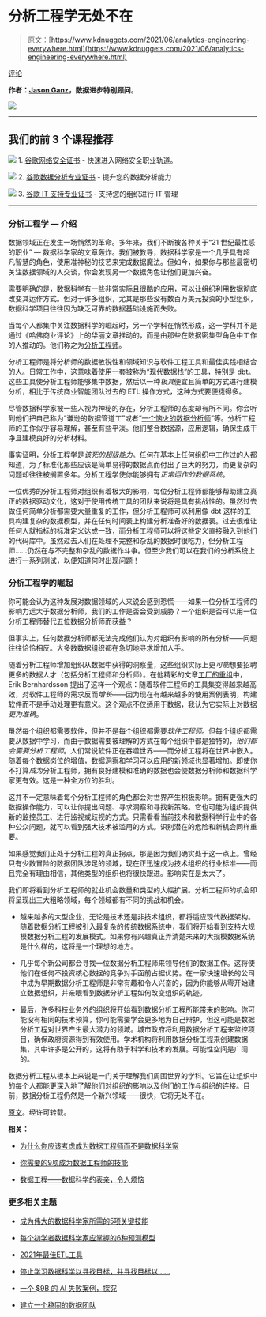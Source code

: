 # 分析工程学无处不在

> 原文：[https://www.kdnuggets.com/2021/06/analytics-engineering-everywhere.html](https://www.kdnuggets.com/2021/06/analytics-engineering-everywhere.html)

[评论](#comments)

**作者：[Jason Ganz](https://twitter.com/jasnonaz)，数据进步特别顾问**。

![](../Images/d6a1b737c9bf044bc70dc03c45304f61.png)

* * *

## 我们的前 3 个课程推荐

![](../Images/0244c01ba9267c002ef39d4907e0b8fb.png) 1\. [谷歌网络安全证书](https://www.kdnuggets.com/google-cybersecurity) - 快速进入网络安全职业轨道。

![](../Images/e225c49c3c91745821c8c0368bf04711.png) 2\. [谷歌数据分析专业证书](https://www.kdnuggets.com/google-data-analytics) - 提升您的数据分析能力

![](../Images/0244c01ba9267c002ef39d4907e0b8fb.png) 3\. [谷歌 IT 支持专业证书](https://www.kdnuggets.com/google-itsupport) - 支持您的组织进行 IT 管理

* * *

### 分析工程学 — 介绍

数据领域正在发生一场悄然的革命。多年来，我们不断被各种关于“21 世纪最性感的职业” — 数据科学家的文章轰炸。我们被教导，数据科学家是一个几乎具有超凡智慧的角色，使用准神秘的技艺来完成数据魔法。但如今，如果你与那些最密切关注数据领域的人交谈，你会发现另一个数据角色让他们更加兴奋。

需要明确的是，数据科学有一些非常实际且很酷的应用，可以让组织利用数据彻底改变其运作方式。但对于许多组织，尤其是那些没有数百万美元投资的小型组织，数据科学项目往往因为缺乏可靠的数据基础设施而失败。

当每个人都集中关注数据科学的崛起时，另一个学科在悄然形成，这一学科并不是通过《哈佛商业评论》上的华丽文章推动的，而是由那些在数据密集型角色中工作的人推动的。他们称之为[分析工程师](https://blog.getdbt.com/what-is-an-analytics-engineer/)。

分析工程师是将分析师的数据敏锐性和领域知识与软件工程工具和最佳实践相结合的人。日常工作中，这意味着使用一套被称为“[现代数据栈](https://blog.getdbt.com/future-of-the-modern-data-stack/)”的工具，特别是 dbt。这些工具使分析工程师能够集中数据，然后以一种*极其*便宜且简单的方式进行建模分析，相比于传统商业智能团队过去的 ETL 操作方式，这种方式要便捷得多。

尽管数据科学家被一些人视为神秘的存在，分析工程师的态度却有所不同。你会听到他们把自己称为“谦逊的数据管道工”或者“[一个恼火的数据分析师](https://www.hashpath.com/2020/12/an-analytics-engineer-is-really-just-a-pissed-off-data-analyst/#:~:text=Often%20times%2C%20an%20analytics%20engineer,necessity%20(and%20genius%20branding).)”等。分析工程师的工作似乎容易理解，甚至有些平淡。他们整合数据源，应用逻辑，确保生成干净且建模良好的分析材料。

事实证明，分析工程学是*该死的超级能力*。任何在基本上任何组织中工作过的人都知道，为了标准化那些应该是简单易得的数据点而付出了巨大的努力，而更复杂的问题却往往被搁置多年。分析工程学使你能够拥有*正常运作的数据系统*。

一位优秀的分析工程师对组织有着极大的影响，每位分析工程师都能够帮助建立真正的数据驱动文化，这对于使用传统工具的团队来说将是具有挑战性的。虽然过去做任何简单分析都需要大量重复的工作，但分析工程师可以利用像 dbt 这样的工具构建复杂的数据模型，并在任何时间表上构建分析准备好的数据表。过去很难让任何人就指标的标准定义达成一致，而分析工程师可以将这些定义直接融入到他们的代码库中。虽然过去人们在处理不完整和杂乱的数据时很吃力，但分析工程师……仍然在与不完整和杂乱的数据作斗争。但至少我们可以在我们的分析系统上进行一系列测试，以便知道何时出现问题！

### 分析工程学的崛起

你可能会认为这种发展对数据领域的人来说会感到恐慌——如果一位分析工程师的影响力远大于数据分析师，我们的工作是否会受到威胁？一个组织是否可以用一位分析工程师替代五位数据分析师而获益？

但事实上，任何数据分析师都无法完成他们认为对组织有影响的所有分析——问题往往恰恰相反。大多数数据组织都在急切地寻求增加人手。

随着分析工程师增加组织从数据中获得的洞察量，这些组织实际上更*可能*想要招聘更多的数据人才（包括分析工程师和分析师）。在他精彩的文章[工厂的重组](https://erikbern.com/2020/12/16/giving-more-tools-to-software-engineers-the-reorganization-of-the-factory.html)中，Erik Bernhardsson 提出了这样一个观点：随着软件工程师的工具集变得越来越高效，对软件工程师的需求反而*增长*——因为现在有越来越多的使用案例表明，构建软件而不是手动处理更有意义。这个观点不仅适用于数据，我认为它实际上对数据*更为准确*。

虽然每个组织都需要软件，但并不是每个组织都需要*软件工程师*。但每个组织都需要从数据中学习，而由于数据需要被理解的方式在每个组织中都是独特的，*他们都会需要分析工程师*。人们常说软件正在吞噬世界——而分析工程将在世界中嵌入。随着每个数据岗位的增值，数据洞察和学习可以应用的新领域也显著增加。即使你不打算*成为*分析工程师，拥有良好建模和准确的数据也会使数据分析师和数据科学家更有效。这是一种全方位的胜利。

这并不一定意味着每个分析工程师的角色都会对世界产生积极影响。拥有更强大的数据操作能力，可以让你提出问题、寻求洞察和寻找新策略。它也可能为组织提供新的监控员工、进行监视或歧视的方式。只需看看当前技术和数据科学行业中的各种公众问题，就可以看到强大技术被滥用的方式。识别潜在的危险和新机会同样重要。

如果感觉我们正处于分析工程的真正拐点，那是因为我们确实处于这一点上。曾经只有少数冒险的数据团队涉足的领域，现在正迅速成为技术组织的行业标准——而且完全有理由相信，其他类型的组织也将很快跟进。影响实在是太大了。

我们即将看到分析工程师的就业机会数量和类型的大幅扩展。分析工程师的机会即将呈现出三大粗略领域，每个领域都有不同的挑战和机会。

+   越来越多的大型企业，无论是技术还是非技术组织，都将适应现代数据架构。随着数据分析工程被引入最复杂的传统数据系统中，我们将开始看到支持大规模数据分析工程的发展模式。如果你有兴趣真正弄清楚未来的大规模数据系统是什么样的，这将是一个理想的地方。

+   几乎每个新公司都会寻找一位数据分析工程师来领导他们的数据工作。这将使他们在任何不投资核心数据的竞争对手面前占据优势。在一家快速增长的公司中成为早期数据分析工程师是非常有趣和令人兴奋的，因为你能够从零开始建立数据组织，并亲眼看到数据分析工程如何改变组织的轨迹。

+   最后，许多科技业务外的组织将开始看到数据分析工程所能带来的影响。你可能没有相同的技术预算，你可能需要学会更多地为自己辩护，但这可能是数据分析工程对世界产生最大潜力的领域。城市政府将利用数据分析工程来监控项目，确保政府资源得到有效使用。学术机构将利用数据分析工程来创建数据集，其中许多是公开的，这将有助于科学和技术的发展。可能性空间是广阔的。

数据分析工程从根本上来说是一门关于理解我们周围世界的学科。它旨在让组织中的每个人都能更深入地了解他们对组织的影响以及他们的工作与组织的连接。目前，数据分析工程仍然是一个新兴领域——很快，它将无处不在。

[原文](https://jasnonaz.medium.com/analytics-engineering-everywhere-d56f363da625)。经许可转载。

**相关：**

+   [为什么你应该考虑成为数据工程师而不是数据科学家](https://www.kdnuggets.com/2021/04/consider-being-data-engineer-instead-data-scientist.html)

+   [你需要的9项成为数据工程师的技能](https://www.kdnuggets.com/2021/03/9-skills-become-data-engineer.html)

+   [数据工程——数据科学的表亲，令人烦恼](https://www.kdnuggets.com/2021/01/data-engineering-troublesome.html)

### 更多相关主题

+   [成为伟大的数据科学家所需的5项关键技能](https://www.kdnuggets.com/2021/12/5-key-skills-needed-become-great-data-scientist.html)

+   [每个初学者数据科学家应掌握的6种预测模型](https://www.kdnuggets.com/2021/12/6-predictive-models-every-beginner-data-scientist-master.html)

+   [2021年最佳ETL工具](https://www.kdnuggets.com/2021/12/mozart-best-etl-tools-2021.html)

+   [停止学习数据科学以寻找目标，并寻找目标以……](https://www.kdnuggets.com/2021/12/stop-learning-data-science-find-purpose.html)

+   [一个 $9B 的 AI 失败案例，探究](https://www.kdnuggets.com/2021/12/9b-ai-failure-examined.html)

+   [建立一个稳固的数据团队](https://www.kdnuggets.com/2021/12/build-solid-data-team.html)
